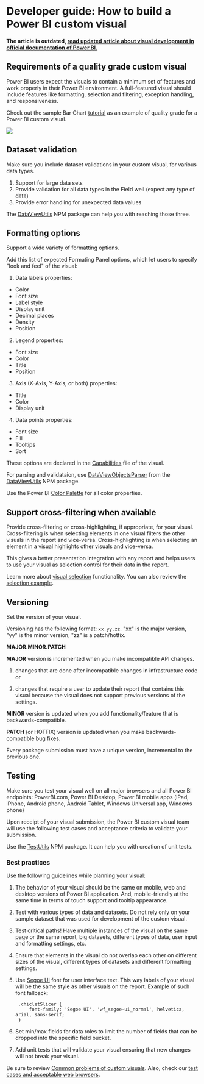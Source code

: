 # Developer guide: How to build a Power BI custom visual

**The article is outdated, [read updated article about visual development in official documentation of Power BI.](https://docs.microsoft.com/power-bi/developer/visuals/custom-visual-develop-tutorial)**

## Requirements of a quality grade custom visual

Power BI users expect the visuals to contain a minimum set of features and work properly in their Power BI environment. A full-featured visual should include features like formatting, selection and filtering, exception handling, and responsiveness.

Check out the sample Bar Chart [tutorial](https://github.com/Microsoft/PowerBI-visuals#building-bar-chart) as an example of quality grade for a Power BI custom visual.

![](images/SampleBarChart.png)

## Dataset validation

Make sure you include dataset validations in your custom visual, for various data types.

1. Support for large data sets
2. Provide validation for all data types in the Field well (expect any type of data)
3. Provide error handling for unexpected data values

The [DataViewUtils](https://www.npmjs.com/package/powerbi-visuals-utils-dataviewutils) NPM package can help you with reaching those three.

## Formatting options

Support a wide variety of formatting options.

Add this list of expected Formating Panel options, which let users to specify "look and feel" of the visual:

1. Data labels properties:
  - Color
  - Font size
  - Label style
  - Display unit
  - Decimal places
  - Density
  - Position

2. Legend properties:
  - Font size
  - Color
  - Title
  - Position
  
3. Axis (X-Axis, Y-Axis, or both) properties:
  - Title
  - Color
  - Display unit

4. Data points properties:
  - Font size
  - Fill
  - Tooltips
  - Sort

These options are declared in the [Capabilities](https://github.com/Microsoft/PowerBI-visuals/blob/master/Capabilities/Capabilities.md) file of the visual.

For parsing and validataion, use [DataViewObjectsParser](https://github.com/Microsoft/powerbi-visuals-utils-dataviewutils/blob/master/docs/api/data-view-objects-parser.md) from the [DataViewUtils](https://www.npmjs.com/package/powerbi-visuals-utils-dataviewutils) NPM package.

Use the Power BI [Color Palette](https://github.com/Microsoft/PowerBI-visuals/blob/master/Tutorial/ColorPalette.md) for all color properties.

## Support cross-filtering when available

Provide cross-filtering or cross-highlighting, if appropriate, for your visual. Cross-filtering is when selecting elements in one visual filters the other visuals in the report and vice-versa. Cross-highlighting is when selecting an element in a visual highlights other visuals and vice-versa.

This gives a better presentation integration with any report and helps users to use your visual as selection control for their data in the report.

Learn more about [visual selection](https://github.com/Microsoft/PowerBI-visuals/blob/master/Visual/Selection.md) functionality. You can also review the [selection example](https://github.com/Microsoft/PowerBI-visuals/blob/master/Tutorial/Selection.md).

## Versioning

Set the version of your visual.

Versioning has the following format: `xx.yy.zz`. "xx" is the major version, "yy" is the minor version, "zz" is a patch/hotfix.

**MAJOR.MINOR.PATCH**

**MAJOR** version is incremented when you make incompatible API changes.

1. changes that are done after incompatible changes in infrastructure code or

2. changes that require a user to update their report that contains this visual because the visual does not support previous versions of the settings.

**MINOR** version is updated when you add functionality/feature that is backwards-compatible.

**PATCH** (or HOTFIX) version is updated when you make backwards-compatible bug fixes.

Every package submission must have a unique version, incremental to the previous one.

## Testing

Make sure you test your visual well on all major browsers and all Power BI endpoints: PowerBI.com, Power BI Desktop, Power BI mobile apps (iPad, iPhone, Android phone, Android Tablet, Windows Universal app, Windows phone)

Upon receipt of your visual submission, the Power BI custom visual team will use the following test cases and acceptance criteria to validate your submission.

Use the [TestUtils](https://www.npmjs.com/package/powerbi-visuals-utils-testutils) NPM package. It can help you with creation of unit tests.

### Best practices

Use the following guidelines while planning your visual:

1. The behavior of your visual should be the same on mobile, web and desktop versions of Power BI application. And, mobile-friendly at the same time in terms of touch support and tooltip appearance.

2. Test with various types of data and datasets. Do not rely only on your sample dataset that was used for development of the custom visual.

3. Test critical paths! Have multiple instances of the visual on the same page or the same report, big datasets, different types of data, user input and formatting settings, etc.

4. Ensure that elements in the visual do not overlap each other on different sizes of the visual, different types of datasets and different formatting settings.

5. Use [Segoe UI](https://www.microsoft.com/typography/fonts/family.aspx?FID=331) font for user interface text. This way labels of your visual will be the same style as other visuals on the report. Example of such font fallback:
        
        .chicletSlicer {
            font-family: 'Segoe UI', 'wf_segoe-ui_normal', helvetica, arial, sans-serif;
        }

6. Set min/max fields for data roles to limit the number of fields that can be dropped into the specific field bucket.

7. Add unit tests that will validate your visual ensuring that new changes will not break your visual.

Be sure to review [Common problems of custom visuals](./SubmissionCommonProblems.md). Also, check our [test cases and acceptable web browsers](./SubmissionTesting.md).
